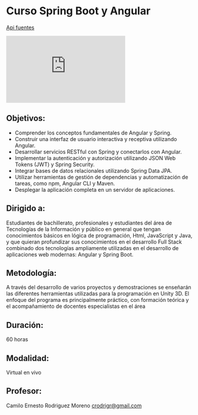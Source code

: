# Curso Spring  Boot y Angular

[Api fuentes](https://github.com/crodrigr/spring-boot-angular-confenalco-code/tree/master)

<iframe width="320" height="180" src="https://www.youtube-nocookie.com/embed/FEa2diI2qgA" title="YouTube video player" frameborder="0" allow="accelerometer; autoplay; clipboard-write; encrypted-media; gyroscope; picture-in-picture" allowfullscreen="1"></iframe>

## Objetivos:

- Comprender los conceptos fundamentales de Angular y Spring.
- Construir una interfaz de usuario interactiva y receptiva utilizando Angular.
- Desarrollar servicios RESTful con Spring y conectarlos con Angular.
- Implementar la autenticación y autorización utilizando JSON Web Tokens (JWT) y Spring Security.
- Integrar bases de datos relacionales utilizando Spring Data JPA.
- Utilizar herramientas de gestión de dependencias y automatización de tareas, como npm, Angular CLI y Maven.
- Desplegar la aplicación completa en un servidor de aplicaciones.

## Dirigido a:

Estudiantes de bachillerato, profesionales y estudiantes del área de Tecnologías de la Información y público en general que tengan conocimientos básicos en lógica de programación, Html, JavaScript y Java, y que quieran profundizar sus conocimientos en el desarrollo Full Stack combinado dos tecnologías ampliamente utilizadas en el desarrollo de aplicaciones web modernas: Angular y Spring Boot.

## Metodología: 

A través del desarrollo de varios proyectos y demostraciones se enseñarán las diferentes herramientas utilizadas para la programación en Unity 3D.  El enfoque del programa es principalmente práctico, con formación teórica y el acompañamiento de docentes especialistas en el área

## Duración:
60 horas

## Modalidad:

Virtual en vivo

## Profesor:
Camilo Ernesto Rodriguez Moreno
crodrigr@gmail.com
